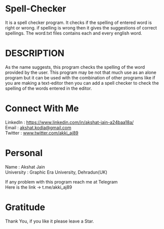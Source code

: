 # Spell-Checker
It is a spell checker program. It checks if the spelling of entered word is right or wrong. if spelling is wrong then it gives the suggestions of correct spellings.
The word.txt files contains each and every english word.

# DESCRIPTION
As the name suggests, this program checks the spelling of the word provided by the user. This program may be not that much use as an alone program but it can be used with the combination of other programs like if you are making a text-editor then you can add a spell checker to check the spelling of the words entered in the editor.

# Connect With Me
LinkedIn : https://www.linkedin.com/in/akshat-jain-a24baa18a/<br/>
Email : akshat.kodia@gmail.com<br/>
Twitter : www.twitter.com/akki_aj89<br/>

# Personal
Name : Akshat Jain<br/>
University : Graphic Era University, Dehradun(UK)

If any problem with this program reach me at Telegram<br/>
Here is the link -> t.me/akki_aj89

# Gratitude
Thank You, if you like it please leave a Star.
